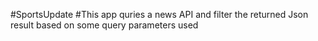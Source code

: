 #SportsUpdate
#This app quries a news API and filter the returned Json result based on some query parameters used
